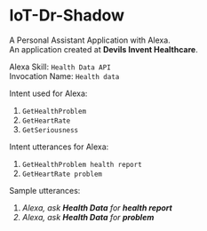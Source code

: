 # IoT-Dr-Shadow
A Personal Assistant Application with Alexa.  
An application created at <b>Devils Invent Healthcare</b>.   

Alexa Skill: `Health Data API`  
Invocation Name: `Health data`  

Intent used for Alexa:  
1. `GetHealthProblem`  
2. `GetHeartRate`  
3. `GetSeriousness`  

Intent utterances for Alexa:  
1. `GetHealthProblem health report`  
2. `GetHeartRate problem`  

Sample utterances:  
1. <i>Alexa, ask <b>Health Data</b> for <b>health report</b>  
2. <i>Alexa, ask <b>Health Data</b> for <b>problem</b>